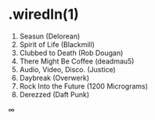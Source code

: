 # .wiredIn(1)

1. Seasun (Delorean)
2. Spirit of Life (Blackmill)
3. Clubbed to Death (Rob Dougan)
4. There Might Be Coffee (deadmau5)
5. Audio, Video, Disco. (Justice)
6. Daybreak (Overwerk)
7. Rock Into the Future (1200 Micrograms)
8. Derezzed (Daft Punk)

∞